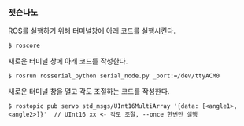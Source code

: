 ### 젯슨나노
ROS를 실행하기 위해 터미널창에 아래 코드를 실행시킨다.
```
$ roscore
```
새로운 터미널 창에 아래 코드를 작성한다.
```
$ rosrun rosserial_python serial_node.py _port:=/dev/ttyACM0
```
새로운 터미널 창을 열고 각도 조절하는 코드를 작성한다.
```
$ rostopic pub servo std_msgs/UInt16MultiArray '{data: [<angle1>, <angle2>]}'  // UInt16 xx <- 각도 조절, --once 한번만 실행
```
